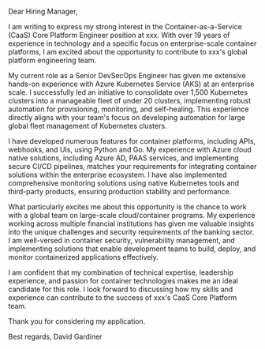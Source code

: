 Dear Hiring Manager,

I am writing to express my strong interest in the Container-as-a-Service (CaaS) Core Platform Engineer position at xxx. With over 19 years of experience in technology and a specific focus on enterprise-scale container platforms, I am excited about the opportunity to contribute to xxx's global platform engineering team.

My current role as a Senior DevSecOps Engineer has given me extensive hands-on experience with Azure Kubernetes Service (AKS) at an enterprise scale. I successfully led an initiative to consolidate over 1,500 Kubernetes clusters into a manageable fleet of under 20 clusters, implementing robust automation for provisioning, monitoring, and self-healing. This experience directly aligns with your team's focus on developing automation for large global fleet management of Kubernetes clusters.

I have developed numerous features for container platforms, including APIs, webhooks, and UIs, using Python and Go. My experience with Azure cloud native solutions, including Azure AD, PAAS services, and implementing secure CI/CD pipelines, matches your requirements for integrating container solutions within the enterprise ecosystem. I have also implemented comprehensive monitoring solutions using native Kubernetes tools and third-party products, ensuring production stability and performance.

What particularly excites me about this opportunity is the chance to work with a global team on large-scale cloud/container programs. My experience working across multiple financial institutions has given me valuable insights into the unique challenges and security requirements of the banking sector. I am well-versed in container security, vulnerability management, and implementing solutions that enable development teams to build, deploy, and monitor containerized applications effectively.

I am confident that my combination of technical expertise, leadership experience, and passion for container technologies makes me an ideal candidate for this role. I look forward to discussing how my skills and experience can contribute to the success of xxx's CaaS Core Platform team.

Thank you for considering my application.

Best regards,
David Gardiner 